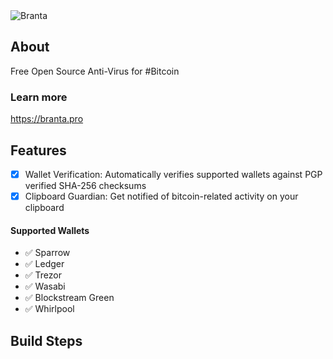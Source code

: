 <picture>
  <source media="(prefers-color-scheme: dark)" srcset="branta/Assets.xcassets/goldwhitecropped.imageset/goldwhitecropped.png">
  <source media="(prefers-color-scheme: light)" srcset="branta/Assets.xcassets/goldblackcropped.imageset/goldblackcropped.jpeg">
  <img alt="Branta" src="Branta/Assets/goldblackcropped.jpg">
</picture>


## About
Free Open Source Anti-Virus for #Bitcoin

### Learn more
https://branta.pro

## Features
 - [X] Wallet Verification: Automatically verifies supported wallets against PGP verified SHA-256 checksums
 - [X] Clipboard Guardian: Get notified of bitcoin-related activity on your clipboard

#### Supported Wallets
- ✅ Sparrow
- ✅ Ledger
- ✅ Trezor
- ✅ Wasabi
- ✅ Blockstream Green
- ✅ Whirlpool

## Build Steps
